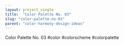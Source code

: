 ```yaml
---
layout: project_single
title:  "Color Palette No. 03"
slug: "color-palette-no-03"
parent: "color-harmony-design-ideas"
---
```

Color Palette No. 03 #color #colorscheme #colorpalette